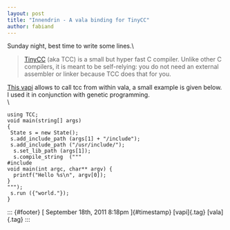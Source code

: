```yaml
---
layout: post
title: "Innendrin - A vala binding for TinyCC"
author: fabiand
---
```




Sunday night, best time to write some lines.\

> [TinyCC](http://www.tinycc.org/) (aka TCC) is a small but hyper fast C
> compiler. Unlike other C compilers, it is meant to be self-relying:
> you do not need an external assembler or linker because TCC does that
> for you. 

[This
vapi](https://gitorious.org/valastuff/vapis/blobs/master/vapis/tcc.vapi)
allows to call tcc from within vala, a small example is given below. I
used it in conjunction with genetic programming.\
\

``` {.brush:csharp}
using TCC;
void main(string[] args)
{
 State s = new State();
 s.add_include_path (args[1] + "/include");
 s.add_include_path ("/usr/include/");
  s.set_lib_path (args[1]);
  s.compile_string  ("""
#include 
void main(int argc, char** argv) {
  printf("Hello %s\n", argv[0]);
}        
""");
 s.run ({"world."});
}
```

::: {#footer}
[ September 18th, 2011 8:18pm ]{#timestamp} [vapi]{.tag} [vala]{.tag}
:::
